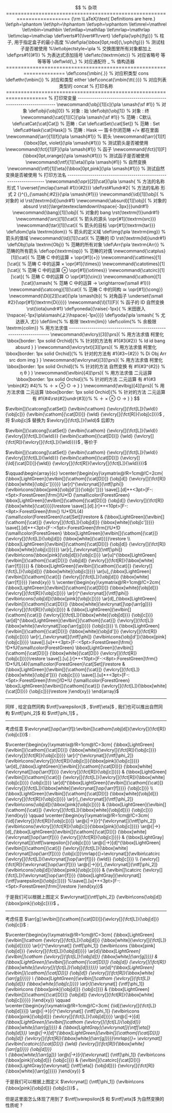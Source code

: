 $$
% 杂项 ========================================================================
{\rm \LaTeX}\text{ Definitions are here.}
\let\ph=\phantom
\let\hph=\hphantom
\let\vph=\vphantom
\let\mrel=\mathrel
\let\mbin=\mathbin
\let\mllap=\mathllap
\let\mrlap=\mathrlap
\let\mclap=\mathclap
\def\verts#1{\lvert#1\rvert}
\def\pla{\vph{(fg)}}                            % 柱子, 用于指定盒子的最小高度
%\def\pla{\bbox[0pt,red]{\,\vph{fg}}}            % 测试柱子是否被使用
%\let\objectstyle=\pla                           % 交换图里所有对象都加上
\def\prs#1{(#1)}                                % 为表达式添加括号
\def\etc{\textrm{etc}}                          % 对应省略号 等等等等
\def\wld{\_}                                    % 对应通配符 _
% 值构造器 ====================================================================
\def\cons{\mbin{.}}                             % 对应积类型 cons
\def\ethr{\mbin{}}                              % 对应和类型 either
\def\concat{\mbin{\tt{:}}}                      % 对应列表类型的 concat
% 打印名称 ====================================================================
% 打印常变量 -------------------------------------------------------------------
\newcommand{\obj}[1][c]{\pla \smash{\sf #1}}    % 对象
\def\obji{\obj[0]}                              % 对象 : 始
\def\objt{\obj[1]}                              % 对象 : 终
\newcommand{\cat}[1][C]{\pla \smash{\sf #1}}    % 范畴 : C默认
\def\catCat{\cat[Cat]}                          % 范畴 : Cat
\def\catSet{\cat[Set]}                          % 范畴 : Set
\def\catHask{\cat[Hask]}                        % 范畴 : Hask — 笛卡尔闭范畴 +/× 都在里面
\newcommand{\arr}[1][f]{\pla \smash{#1}}        % 箭头
\newcommand{\arr}[1][f]{\bbox[0pt, violet]{\pla \smash{#1}}} % 测试箭头是否被使用
\newcommand{\fct}[1][F]{\pla \smash{#1}}        % 函子
\newcommand{\fct}[1][F]{\bbox[0pt,orange]{\pla \smash{#1}}}  % 测试函子是否被使用
\newcommand{\ntf}[1][\eta]{\pla \smash{#1}}     % 自然变换
\newcommand{\ntf}[1][\eta]{\bbox[0pt,pink]{\pla \smash{#1}}} % 测试自然变换是否被使用
% 打印方法名 ------------------------------------------------------------------
\newcommand{\opr}[2][\cat]{\pla \smash{         % 方法的名称 形式 1
  \overset{\mclap{\small #1}}{#2}}}
\def\rst#1undr#2{                               % 方法的名称 形式 2
  {}^{}_{\smash{:#2}}{\pla \smash{#1}}}       
\newcommand{\id}[1][\obj]{                      % 对象的 id
  \rst{\textrm{id}}undr#1}
\newcommand{\absurd}[1][\obj]{                  % 对象的 absurd
  \rst{{\large\textexclamdown\hspace{-3px}}}undr#1}
\newcommand{\bang}[1][\obj]{                    % 对象的 bang
  \rst{\textrm{!}}undr#1}
\newcommand{\src}[1][\cat]{                     % 箭头的源头
  \opr[#1]{\textrm{src}}}
\newcommand{\tar}[1][\cat]{                     % 箭头的目标
  \opr[#1]{\textrm{tar}}}
\def\dom{\pla \textrm{dom}}                     % 箭头的定义域
\def\img{\pla \textrm{img}}                     % 箭头的值域
\newcommand{\Id}[1][\cat]{                      % 范畴的 ID
  \rst{\textrm{Id}}undr#1}
\def\Obj{\pla \textrm{Obj}}                     % 范畴的所有对象
\def\Arr{\pla \textrm{Arr}}                     % 范畴的所有箭头
\def\op{\textrm{op}}                            % 范畴的对偶
\newcommand{\catplus}[1][\cat]{                 % 范畴 C 中的运算 + 
  \opr[#1]{+}}
\newcommand{\cattimes}[1][\cat]{                % 范畴 C 中的运算 ×
  \opr[#1]{\times}}
\newcommand{\catotimes}[1][\cat]{               % 范畴 C 中的运算 ⊗
  \opr[#1]{\otimes}}
\newcommand{\catcirc}[1][\cat]{                 % 范畴 C 中的运算 ○
  \opr[#1]{\circ}}
\newcommand{\cathom}[1][\cat]{\smash{           % 范畴 C 中的运算 →
  \xrightarrow{\small #1}}}
\newcommand{\catcong}[1][\cat]{                 % 范畴 C 中的同构 ≅
  \opr[#1]{\cong}}
\newcommand{\Di}[2][\cat]{\pla \smash[b]{       % 对角函子
  \underset{\small #2}{\opr[#1]{\textrm{Di}}}}}
\newcommand{\I}[1][F]{                          % 函子的 ID 自然变换
  \rst{\iota}undr#1}
\def\yoneda{{\raise{-1px}{                      % 米田嵌入
  \hspace{-1px}\pla\smash{よ}\hspace{-1px}}}}
\def\yoda{\pla \smash{                          % 尤达嵌入
  尤}}
\def\lim{%                                      % 极限
  \textrm{lim}}
\def\colim{%                                    % 余极限
  \textrm{colim}}                      
% 用方法求值 -------------------------------------------------------------------
\newcommand{\evlcry}[3][\prs]{                  % 用方法求值 柯里化
  \bbox[border: 1px solid Orchid]{%              % 针对的方法有
    #1{#3{#2}}                                    % Id id bang absurd
  }
} 
\newcommand{\evlcrytxt}[3][\prs]{               % 用方法求值 柯里化
  \bbox[border: 1px solid Orchid]{%              % 针对的方法有 
	  #1{#3~{#2}}                                 % Di Obj Arr src dom img
  }
}	                                              
\newcommand{\evlcrynat}[3][\prs]{               % 用方法求值 柯里化
  \bbox[border: 1px solid Orchid]{%              % 针对的方法 自然变换 有 
    #1{#3^{#2}}                                   % η θ
  }
}
\newcommand{\evlbin}[4][\prs]{                  % 用方法求值 二元运算
  \bbox[border: 1px solid Orchid]{%              % 针对的方法 二元运算 有
    #1{#3 \mbin{#2} #4}%                          % ＋ × ⊗ ○ →
  }
}
\newcommand{\evlbig}[4][\prs]{                  % 用方法求值 二元运算
  \bbox[border: 1px solid Orchid]{%              % 针对的方法 二元运算 有
    #1{#4\rst{#2}undr{#3}}%                       % ＋ × ⊗ ○ →
  }
}
$$

$\evlbin[]{\catcong[\catSet]}
  {\evlbin{\cathom}
    {\evlcry[]{\fct[L]}{\wld}}
    {\obj[c]}}
  {\evlbin{\cathom[{\cat[D]}]}
    {\wld}
    {\evlcry[]{\fct[R]}{\obj[c]}}}$ , 将 $\obj[c]$ 替换为 $\evlcry[]{\fct[L]}{\wld}$ 后即为

$\evlbin[]{\catcong[\catSet]}
  {\evlbin{\cathom}
    {\evlcry[]{\fct[L]}{\wld}}
    {\evlcry[]{\fct[L]}{\wld}}}
  {\evlbin{\cathom[{\cat[D]}]}
    {\wld}
    {\evlcry[]{\fct[R]}{\evlcry[]{\fct[L]}{\wld}}}}$ , 等价于

$\evlbin[]{\catcong[\catSet]}
  {\evlbin{\cathom}
    {\evlcry[]{\fct[L]}{\wld}}
    {\evlcry[]{\fct[L]}{\wld}}}
  {\evlbin{\cathom[{\cat[D]}]}
    {\evlcry[]{\Id[{\cat[D]}]}{\wld}}
    {\evlcry[]{\fct[R]}{\evlcry[]{\fct[L]}{\wld}}}}$

$\qquad\begin{array}{c}
\vcenter{\begin{xy}\xymatrix@!R=1cm@!C=2cm{
{\bbox[LightGreen]{\evlbin[]{\cathom[{\cat[D]}]}
  {\obj[d]}
  {\evlcry[]{\fct[R]}{\bbox[white]{\obj[c']}}}}}
\ar[r]^{\evlcrynat[]{\ntf[\phi]}
  {\evlbin\cons{\bbox[pink]{\obj[d']}}{\obj[c']}}}
\save[].[d]*+<3pt>[F-:<5pt>:ForestGreen]\frm{}!U*!D
{\small\color{ForestGreen}
  \bbox[LightGreen]{\evlbin[]{\cathom[{\cat[D]}]}
  {\obj[d]}
  {\evlcry[]{\fct[R]}{\bbox[white]{\cat}}}}}\restore 
\save[].[d].[r]*+<10pt>[F-:<8pt>:ForestGreen]\frm{}
!U*!D!L(4){\small\color{ForestGreen}\cat[Set]}\restore
&
{\bbox[LightGreen]{\evlbin[]{\cathom[{\cat}]}
  {\evlcry[]{\fct[L]}{\obj[d]}}
  {\bbox[white]{\obj[c']}}}}
\save[].[d]*+<3pt>[F-:<5pt>:ForestGreen]\frm{}!U*!D
{\small\color{ForestGreen}
  \bbox[LightGreen]{\evlbin[]{\cathom[{\cat}]}
  {\evlcry[]{\fct[L]}{\obj[d]}}
  {\bbox[white]{\cat}}}}\restore 
\\
{\bbox[LightGreen]{\evlbin[]{\cathom[{\cat[D]}]}
  {\obj[d]}
  {\evlcry[]{\fct[R]}{\bbox[white]{\obj[c]}}}}}
\ar[r]_{\evlcrynat[]{\ntf[\phi]}
  {\evlbin\cons{\bbox[pink]{\obj[d]}}{\obj[c]}}} 
\ar[u]^{\bbox[LightGreen]{\evlbin[]{\cathom[{\cat[D]}]}
  {\obj[d]}
  {\evlcry[]{\fct[R]}{\bbox[white]{\arr[f]}}}}}  
&
{\bbox[LightGreen]{\evlbin[]{\cathom[{\cat}]}
  {\evlcry[]{\fct[L]}{\obj[d]}}
  {\bbox[white]{\obj[c]}}}}
\ar[u]_{\bbox[LightGreen]{\evlbin[]{\cathom[{\cat}]}
  {\evlcry[]{\fct[L]}{\obj[d]}}
  {\bbox[white]{\arr[f]}}}}
}\end{xy}}
\\
\vcenter{\begin{xy}\xymatrix@!R=1cm@!C=2cm{
{\bbox[LightGreen]{\evlbin[]{\cathom[{\cat[D]}]}
        {\bbox[white]{\obj[d]}}
        {\evlcry[]{\fct[R]}{\obj[c]}}}}
\ar[r]^{\evlcrynat[]{\ntf[\phi]}
  {\evlbin\cons{\obj[d]}{\bbox[pink]{\obj[c]}}}} 
\ar[d]_{\bbox[LightGreen]{\evlbin[]{\cathom[{\cat[D]}]}
        {\bbox[white]{\evlcrynat[]\op{\arr[g]}}}
        {\evlcry[]{\fct[R]}{\obj[c]}}}} 
&
{\bbox[LightGreen]{\evlbin[]{\cathom[{\cat}]}
        {\evlcry[]{\fct[L]}{\bbox[white]{\obj[d]}}}
        {\obj[c]}}}
\ar[d]^{\bbox[LightGreen]{\evlbin[]{\cathom[{\cat}]}
        {\evlcry[]{\fct[L]}{\bbox[white]{\evlcrynat[]\op{\arr[g]}}}}
        {\obj[c]}}}
\\
{\bbox[LightGreen]{\evlbin[]{\cathom[{\cat[D]}]}
        {\bbox[white]{\obj[d']}}
        {\evlcry[]{\fct[R]}{\obj[c]}}}}
\ar[r]_{\evlcrynat[]{\ntf[\phi]}
  {\evlbin\cons{\obj[d']}{\bbox[pink]{\obj[c]}}}} 
\save[].[u]*+<3pt>[F-:<5pt>:ForestGreen]\frm{}
!D*!U{\small\color{ForestGreen}
  \bbox[LightGreen]{\evlbin[]{\cathom[{\cat[D]}]}
    {\bbox[white]{\cat[D]}}
    {\evlcry[]{\fct[R]}{\obj[c]}}}}\restore 
\save[].[u].[r]*+<10pt>[F-:<8pt>:ForestGreen]\frm{}
!D*!U!L(4){\small\color{ForestGreen}\cat[Set]}\restore 
&
{\bbox[LightGreen]{\evlbin[]{\cathom[{\cat}]}
        {\evlcry[]{\fct[L]}{\bbox[white]{\obj[d']}}}
        {\obj[c]}}}
\save[].[u]*+<3pt>[F-:<5pt>:ForestGreen]\frm{}!D*!U
{\small\color{ForestGreen}
  \bbox[LightGreen]{\evlbin[]{\cathom[{\cat}]}
    {\evlcry[]{\fct[L]}{\bbox[white]{\cat[D]}}}
    {\obj[c]}}}\restore 
}\end{xy}}
\end{array}$

---

同样 , 给定自然同构 $\ntf[\varepsilon]$ , $\ntf[\eta]$ , 我们也可以推出自然同构 $\ntf[\phi_2]$ 和 $\ntf[\phi_1]$ 。

----

考虑任意 $\evlcrynat[]\op{\arr[f]}:\evlbin[]\cathom{\obj[d]}{\evlcry[]{\fct[R]}{\obj[c]}}$ :

$\vcenter{\begin{xy}\xymatrix@!R=1cm@!C=3cm{
{\bbox[LightGreen]{\evlbin[]{\cathom[{\cat[D]}]}
     {\bbox[white]{\evlcry[]{\fct[R]}{\obj[c]}}}
     {\evlcry[]{\fct[R]}{\obj[c]}}}}
\ar[r]^{\evlcrynat[]{\ntf[\phi_2]}
{\evlbin\cons{\evlcry[]{\fct[R]}{\obj[c]}}{\bbox[pink]{\obj[c]}}}} 
\ar[d]_{\bbox[LightGreen]{\evlbin[]{\cathom[{\cat[D]}]}
     {\bbox[white]{\evlcrynat[]\op{\arr[f]}}}
     {\evlcry[]{\fct[R]}{\obj[c]}}}} 
&
{\bbox[LightGreen]{\evlbin[]{\cathom[{\cat}]}
     {\evlcry[]{\fct[L]}{\evlcry[]{\fct[R]}{\bbox[white]{\obj[c]}}}}
     {\obj[c]}}}
\ar[d]^{\bbox[LightGreen]{\evlbin[]{\cathom[{\cat}]}
     {\evlcry[]{\fct[L]}{\bbox[white]{\evlcrynat[]\op{\arr[f]}}}}
     {\obj[c]}}}
\\
{\bbox[LightGreen]{\evlbin[]{\cathom[{\cat[D]}]}
     {\bbox[white]{\obj[d]}}
     {\evlcry[]{\fct[R]}{\obj[c]}}}}
\ar[r]_{\evlcrynat[]{\ntf[\phi_2]}
{\evlbin\cons{\obj[d]}{\bbox[pink]{\obj[c]}}}} 
&
{\bbox[LightGreen]{\evlbin[]{\cathom[{\cat}]}
  {\evlcry[]{\fct[L]}{\bbox[white]{\obj[d]}}}
  {\obj[c]}}}
}\end{xy}}
\qquad
\vcenter{\begin{xy}\xymatrix@!R=1cm@!C=3cm{
{\id[{\evlcry[]{\fct[R]}{\obj[c]}}]} 
\ar@{|->}[r]^{\evlcrynat[]{\ntf[\phi_2]}
  {\evlbin\cons{\evlcry[]{\fct[R]}{\obj[c]}}{\bbox[pink]{\obj[c]}}}}  
\ar@{|->}[d]_{\bbox[LightGreen]{\evlbin[]{\cathom[{\cat[D]}]}
  {\bbox[white]{\evlcrynat[]\op{\arr[f]}}}
  {\evlcry[]{\fct[R]}{\obj[c]}}}} 
&
{\bbox[LightGray]{\evlcrynat[]{\ntf[\varepsilon]}{\obj[c]}}}
\ar@{|->}[d]^{\bbox[LightGreen]{\evlbin[]{\cathom[{\cat}]}
{\evlcry[]{\fct[L]}{\bbox[white]{\evlcrynat[]\op{\arr[f]}}}}
{\obj[c]}}\mrlap{{}=\evlcrynat[]{\evlbin\catcirc
{\evlcry[]{\fct[L]}{\evlcrynat[]\op{\arr[f]}}}
 {\wld}}
 {\obj[c]}}}  
\\
{\evlcry[]{\fct[R]}{\evlcrynat[]\op{\arr[f]}}} 
\ar@{|->}[r]_{\evlcrynat[]{\ntf[\phi_2]}
{\evlbin\cons{\obj[d]}{\bbox[pink]{\obj[c]}}}} 
&
{\evlbin[]\catcirc
  {\evlcry[]{\fct[L]}{\evlcrynat[]\op{\arr[f]}}}
  {\bbox[LightGray]{\evlcrynat[]{\ntf[\varepsilon]}{\obj[c]}}}}
%\save[].[u]*+<3pt>[F-:<5pt>:ForestGreen]\frm{}\restore 
}\end{xy}}$

于是我们可以根据上图定义 $\evlcrynat[]{\ntf[\phi_2]}
{\evlbin\cons{\obj[d]}{\bbox[pink]{\obj[c]}}}$ 。

----

考虑任意 $\arr[g]:\evlbin[]{\cathom[{\cat[D]}]}{\evlcry[]{\fct[L]}{\obj[d]}}{\obj[c]}$ : 

$\vcenter{\begin{xy}\xymatrix@!R=1cm@!C=3cm{
{\bbox[LightGreen]{\evlbin[]\cathom
{\evlcry[]{\fct[L]}{\obj[d]}}
{\bbox[white]{\evlcry[]{\fct[L]}{\obj[d]}}}}}
\ar[r]^{\evlcrynat[]
{\ntf[\phi_1]}
{\evlbin\cons
 {\bbox[pink]{\obj[d]}}
 {\evlcry[]{\fct[L]}{\obj[d]}}}} 
\ar[d]_{\bbox[LightGreen]{\evlbin[]\cathom
{\evlcry[]{\fct[L]}{\obj[d]}}
{\bbox[white]{\arr[g]}}}}
&
{\bbox[LightGreen]{\evlbin[]{\cathom[{\cat[D]}]}
{\obj[d]}
{\evlcry[]{\fct[R]}{\bbox[white]{\evlcry[]{\fct[L]}{\obj[d]}}}}}}
\ar[d]^{\bbox[LightGreen]{\evlbin[]{\cathom[{\cat[D]}]}
{\obj[d]}
{\evlcry[]{\fct[R]}{\bbox[white]{\arr[g]}}}}}
\\
{\bbox[LightGreen]{\evlbin[]\cathom
  {\evlcry[]{\fct[L]}{\obj[d]}}
  {\bbox[white]{\obj[c]}}}}
\ar[r]_{\evlcrynat[]
{\ntf[\phi_1]}
{\evlbin\cons
 {\bbox[pink]{\obj[d]}}
 {\obj[c]}}}
&
{\bbox[LightGreen]{\evlbin[]{\cathom[{\cat[D]}]}
{\obj[d]}
{\evlcry[]{\fct[R]}{\bbox[white]{\obj[c]}}}}}
}\end{xy}}
\qquad
\vcenter{\begin{xy}\xymatrix@!R=1cm@!C=3cm{
{\id[{\evlcry[]{\fct[L]}{\obj[d]}}]}
\ar@{|->}[r]^{\evlcrynat[]
{\ntf[\phi_1]}
{\evlbin\cons
 {\bbox[pink]{\obj[d]}}
 {\evlcry[]{\fct[L]}{\obj[d]}}}} 
\ar@{|->}[d]_{\bbox[LightGreen]{\evlbin[]\cathom
{\evlcry[]{\fct[L]}{\obj[d]}}
{\bbox[white]{\arr[g]}}}}
&
{\bbox[LightGray]{\evlcrynat[]{\ntf[\eta]}{\obj[d]}}}
\ar@{|->}[d]^{\bbox[LightGreen]{\evlbin[]{\cathom[{\cat[D]}]}
{\obj[d]}
{\evlcry[]{\fct[R]}{\bbox[white]{\arr[g]}}}}\mrlap{{}=
\evlcrynat[]
{\evlbin{\catcirc[{\cat[D]}]}
 {\wld}
 {\evlcry[]{\fct[R]}{\bbox[white]{\arr[g]}}}}
{\obj[d]}}}  
\\
{\bbox[white]{\arr[g]}}
\ar@{|->}[r]_{\evlcrynat[]
{\ntf[\phi_1]}
{\evlbin\cons
 {\bbox[pink]{\obj[d]}}
 {\obj[c]}}}
&
{\evlbin[]{\catcirc[{\cat[D]}]}
{\bbox[LightGray]{\evlcrynat[]
 {\ntf[\eta]}
 {\obj[d]}}}
{\evlcry[]{\fct[R]}{\bbox[white]{\arr[g]}}}}
}\end{xy}}
$

于是我们可以根据上图定义 $\evlcrynat[]
{\ntf[\phi_1]}
{\evlbin\cons
 {\bbox[pink]{\obj[d]}}
 {\obj[c]}}$ 。



但是这里面怎么体现了用到了 $\ntf[\varepsilon]$ 和 $\ntf[\eta]$ 为自然变换的性质呢 ?
